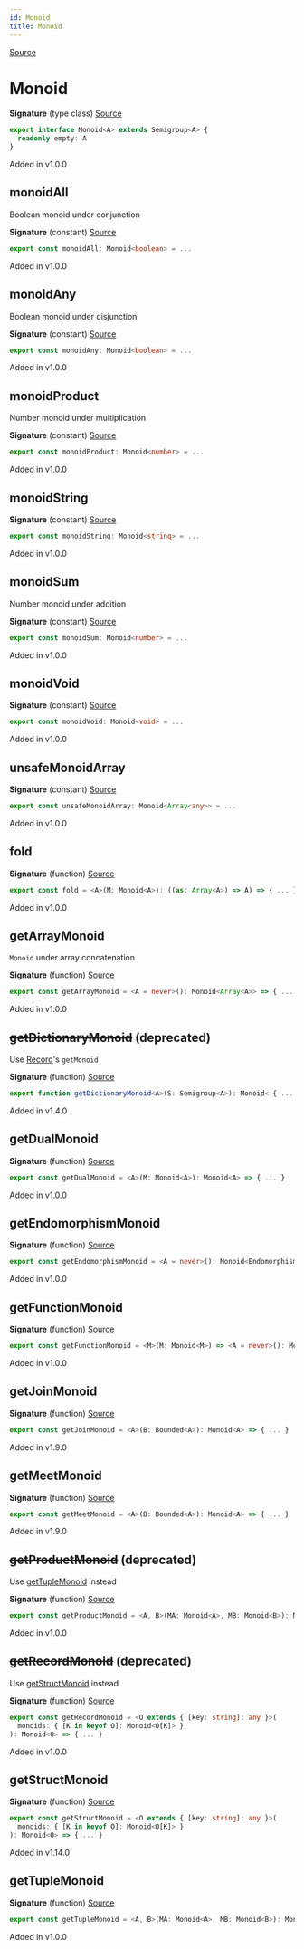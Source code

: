 ```yaml
---
id: Monoid
title: Monoid
---
```


[Source](https://github.com/gcanti/fp-ts/blob/master/src/Monoid.ts)

# Monoid

**Signature** (type class) [Source](https://github.com/gcanti/fp-ts/blob/master/src/Monoid.ts#L25-L27)

```ts
export interface Monoid<A> extends Semigroup<A> {
  readonly empty: A
}
```

Added in v1.0.0

## monoidAll

Boolean monoid under conjunction

**Signature** (constant) [Source](https://github.com/gcanti/fp-ts/blob/master/src/Monoid.ts#L69-L72)

```ts
export const monoidAll: Monoid<boolean> = ...
```

Added in v1.0.0

## monoidAny

Boolean monoid under disjunction

**Signature** (constant) [Source](https://github.com/gcanti/fp-ts/blob/master/src/Monoid.ts#L78-L81)

```ts
export const monoidAny: Monoid<boolean> = ...
```

Added in v1.0.0

## monoidProduct

Number monoid under multiplication

**Signature** (constant) [Source](https://github.com/gcanti/fp-ts/blob/master/src/Monoid.ts#L132-L135)

```ts
export const monoidProduct: Monoid<number> = ...
```

Added in v1.0.0

## monoidString

**Signature** (constant) [Source](https://github.com/gcanti/fp-ts/blob/master/src/Monoid.ts#L140-L143)

```ts
export const monoidString: Monoid<string> = ...
```

Added in v1.0.0

## monoidSum

Number monoid under addition

**Signature** (constant) [Source](https://github.com/gcanti/fp-ts/blob/master/src/Monoid.ts#L123-L126)

```ts
export const monoidSum: Monoid<number> = ...
```

Added in v1.0.0

## monoidVoid

**Signature** (constant) [Source](https://github.com/gcanti/fp-ts/blob/master/src/Monoid.ts#L148-L151)

```ts
export const monoidVoid: Monoid<void> = ...
```

Added in v1.0.0

## unsafeMonoidArray

**Signature** (constant) [Source](https://github.com/gcanti/fp-ts/blob/master/src/Monoid.ts#L88-L91)

```ts
export const unsafeMonoidArray: Monoid<Array<any>> = ...
```

Added in v1.0.0

## fold

**Signature** (function) [Source](https://github.com/gcanti/fp-ts/blob/master/src/Monoid.ts#L32-L34)

```ts
export const fold = <A>(M: Monoid<A>): ((as: Array<A>) => A) => { ... }
```

Added in v1.0.0

## getArrayMonoid

`Monoid` under array concatenation

**Signature** (function) [Source](https://github.com/gcanti/fp-ts/blob/master/src/Monoid.ts#L98-L100)

```ts
export const getArrayMonoid = <A = never>(): Monoid<Array<A>> => { ... }
```

Added in v1.0.0

## ~~getDictionaryMonoid~~ (deprecated)

Use [Record](./Record.md)'s `getMonoid`

**Signature** (function) [Source](https://github.com/gcanti/fp-ts/blob/master/src/Monoid.ts#L111-L117)

```ts
export function getDictionaryMonoid<A>(S: Semigroup<A>): Monoid< { ... }
```

Added in v1.4.0

## getDualMonoid

**Signature** (function) [Source](https://github.com/gcanti/fp-ts/blob/master/src/Monoid.ts#L58-L63)

```ts
export const getDualMonoid = <A>(M: Monoid<A>): Monoid<A> => { ... }
```

Added in v1.0.0

## getEndomorphismMonoid

**Signature** (function) [Source](https://github.com/gcanti/fp-ts/blob/master/src/Monoid.ts#L166-L171)

```ts
export const getEndomorphismMonoid = <A = never>(): Monoid<Endomorphism<A>> => { ... }
```

Added in v1.0.0

## getFunctionMonoid

**Signature** (function) [Source](https://github.com/gcanti/fp-ts/blob/master/src/Monoid.ts#L156-L161)

```ts
export const getFunctionMonoid = <M>(M: Monoid<M>) => <A = never>(): Monoid<(a: A) => M> => { ... }
```

Added in v1.0.0

## getJoinMonoid

**Signature** (function) [Source](https://github.com/gcanti/fp-ts/blob/master/src/Monoid.ts#L213-L218)

```ts
export const getJoinMonoid = <A>(B: Bounded<A>): Monoid<A> => { ... }
```

Added in v1.9.0

## getMeetMonoid

**Signature** (function) [Source](https://github.com/gcanti/fp-ts/blob/master/src/Monoid.ts#L203-L208)

```ts
export const getMeetMonoid = <A>(B: Bounded<A>): Monoid<A> => { ... }
```

Added in v1.9.0

## ~~getProductMonoid~~ (deprecated)

Use [getTupleMonoid](#gettuplemonoid) instead

**Signature** (function) [Source](https://github.com/gcanti/fp-ts/blob/master/src/Monoid.ts#L51-L53)

```ts
export const getProductMonoid = <A, B>(MA: Monoid<A>, MB: Monoid<B>): Monoid<[A, B]> => { ... }
```

Added in v1.0.0

## ~~getRecordMonoid~~ (deprecated)

Use [getStructMonoid](#getstructmonoid) instead

**Signature** (function) [Source](https://github.com/gcanti/fp-ts/blob/master/src/Monoid.ts#L194-L198)

```ts
export const getRecordMonoid = <O extends { [key: string]: any }>(
  monoids: { [K in keyof O]: Monoid<O[K]> }
): Monoid<O> => { ... }
```

Added in v1.0.0

## getStructMonoid

**Signature** (function) [Source](https://github.com/gcanti/fp-ts/blob/master/src/Monoid.ts#L176-L187)

```ts
export const getStructMonoid = <O extends { [key: string]: any }>(
  monoids: { [K in keyof O]: Monoid<O[K]> }
): Monoid<O> => { ... }
```

Added in v1.14.0

## getTupleMonoid

**Signature** (function) [Source](https://github.com/gcanti/fp-ts/blob/master/src/Monoid.ts#L39-L44)

```ts
export const getTupleMonoid = <A, B>(MA: Monoid<A>, MB: Monoid<B>): Monoid<[A, B]> => { ... }
```

Added in v1.0.0
